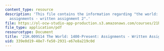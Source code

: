 ```yaml
---
content_type: resource
description: 'This file contains the information regarding "the world: 1400-present:
  assignments - written assignment 2".'
file: https://ol-ocw-studio-app-production.s3.amazonaws.com/courses/21h-009-the-world-1400-present-spring-2014/339e0d1948e7fe502931e67e8a219c0d_MIT21H_009S14_WrittenAsgn2.pdf
file_type: application/pdf
resourcetype: Document
title: '21H.009S14 The World: 1400-Present: Assignments - Written Assignment 2'
uid: 339e0d19-48e7-fe50-2931-e67e8a219c0d
---
```

